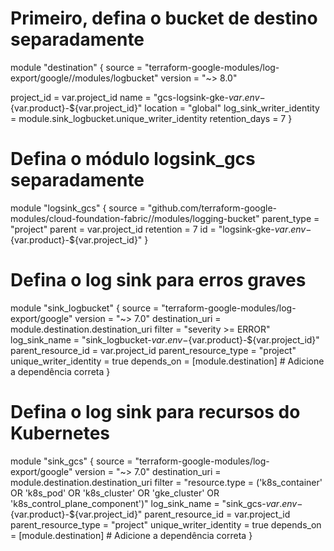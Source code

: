 # Primeiro, defina o bucket de destino separadamente
module "destination" {
  source  = "terraform-google-modules/log-export/google//modules/logbucket"
  version = "~> 8.0"

  project_id   = var.project_id
  name         = "gcs-logsink-gke-${var.env}-${var.product}-${var.project_id}"
  location     = "global"
  log_sink_writer_identity = module.sink_logbucket.unique_writer_identity
  retention_days = 7
}

# Defina o módulo logsink_gcs separadamente
module "logsink_gcs" {
  source      = "github.com/terraform-google-modules/cloud-foundation-fabric//modules/logging-bucket"
  parent_type = "project"
  parent      = var.project_id
  retention   = 7
  id          = "logsink-gke-${var.env}-${var.product}-${var.project_id}"
}

# Defina o log sink para erros graves
module "sink_logbucket" {
  source                 = "terraform-google-modules/log-export/google"
  version                = "~> 7.0"
  destination_uri        = module.destination.destination_uri
  filter                 = "severity >= ERROR"
  log_sink_name          = "sink_logbucket-${var.env}-${var.product}-${var.project_id}"
  parent_resource_id     = var.project_id
  parent_resource_type   = "project"
  unique_writer_identity = true
  depends_on             = [module.destination]  # Adicione a dependência correta
}

# Defina o log sink para recursos do Kubernetes
module "sink_gcs" {
  source                 = "terraform-google-modules/log-export/google"
  version                = "~> 7.0"
  destination_uri        = module.destination.destination_uri
  filter                 = "resource.type = ('k8s_container' OR 'k8s_pod' OR 'k8s_cluster' OR 'gke_cluster' OR 'k8s_control_plane_component')"
  log_sink_name          = "sink_gcs-${var.env}-${var.product}-${var.project_id}"
  parent_resource_id     = var.project_id
  parent_resource_type   = "project"
  unique_writer_identity = true
  depends_on             = [module.destination]  # Adicione a dependência correta
}

